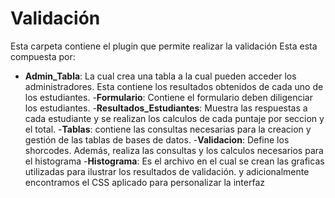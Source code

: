 # Validación 
Esta carpeta contiene el plugin que permite realizar la validación
Esta esta compuesta por: 

- **Admin_Tabla**: La cual crea una tabla a la cual pueden acceder los administradores. Esta contiene los resultados obtenidos de cada uno de los estudiantes. 
-**Formulario**: Contiene el formulario deben diligenciar los estudiantes.
-**Resultados_Estudiantes**: Muestra las respuestas a cada estudiante y se realizan los calculos de cada puntaje por seccion y el total.
-**Tablas**: contiene las consultas necesarias para la creacion y gestión de las tablas de bases de datos.
-**Validacion**: Define los shorcodes. Además, realiza las consultas y los calculos necesarios para el histograma 
-**Histograma**: Es el archivo en el cual se crean las graficas utilizadas para ilustrar los resultados de validación.
  y adicionalmente encontramos el CSS aplicado para personalizar la interfaz 
